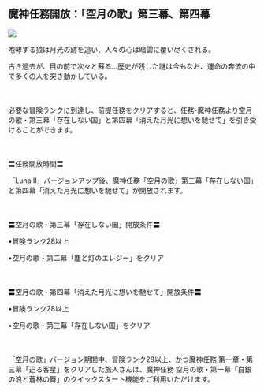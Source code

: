 ## 魔神任務開放：「空月の歌」第三幕、第四幕
<img src="https://sdk.hoyoverse.com/upload/ann/2025/10/11/98e6565ee21c90bf65d14c1a4da3461d_1825928367872930488_transformed.png">
<p style="white-space: pre-wrap;">咆哮する狼は月光の跡を追い、人々の心は暗雲に覆い尽くされる。</p><p style="white-space: pre-wrap;">古き過去が、目の前で次々と蘇る…歴史が残した謎は今もなお、運命の奔流の中で多くの人を突き動かしている。</p><p style="white-space: pre-wrap; min-height: 1.5em;"></p><p style="white-space: pre-wrap;">必要な冒険ランクに到達し、前提任務をクリアすると、任務-魔神任務より空月の歌・第三幕「存在しない国」と第四幕「消えた月光に想いを馳せて」を引き受けることができます。</p><p style="white-space: pre-wrap; min-height: 1.5em;"></p><p style="white-space: pre-wrap;">〓任務開放時間〓</p><p style="white-space: pre-wrap;">「Luna Ⅱ」バージョンアップ後、魔神任務「空月の歌」第三幕「存在しない国」と第四幕「消えた月光に想いを馳せて」が開放されます。</p><p style="white-space: pre-wrap; min-height: 1.5em;"></p><p style="white-space: pre-wrap;">〓空月の歌・第三幕「存在しない国」開放条件〓</p><p style="white-space: pre-wrap;">•冒険ランク28以上</p><p style="white-space: pre-wrap;">•空月の歌・第二幕「塵と灯のエレジー」をクリア</p><p style="white-space: pre-wrap; min-height: 1.5em;"></p><p style="white-space: pre-wrap;">〓空月の歌・第四幕「消えた月光に想いを馳せて」開放条件〓</p><p style="white-space: pre-wrap;">•冒険ランク28以上</p><p style="white-space: pre-wrap;">•空月の歌・第三幕「存在しない国」をクリア</p><p style="white-space: pre-wrap; min-height: 1.5em;"></p><p style="white-space: pre-wrap;">「空月の歌」バージョン期間中、冒険ランク28以上、かつ魔神任務 第一章・第三幕「迫る客星」をクリアした旅人さんは、魔神任務 空月の歌・第一幕「白銀の浪と蒼林の舞」のクイックスタート機能をご利用いただけます。</p>

